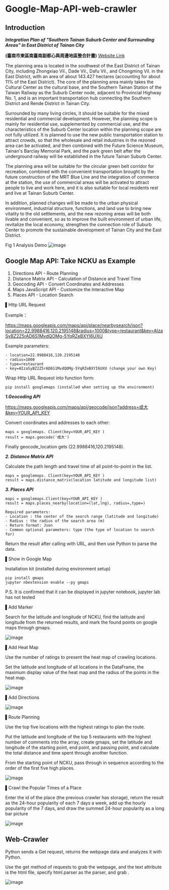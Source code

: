 # Google-Map-API-web-crawler

## Introduction

***Integration Plan of "Southern Tainan Suburb Center and Surrounding Areas" in East District of Tainan City***

**(臺南市東區南臺南副都心與周邊地區整合計畫)** [Website Link](https://www.behance.net/gallery/166339751/Integration-Plan-of-Southern-Tainan-Suburb-Center-Area)

The planning area is located in the southwest of the East District of Tainan City, including Zhongxiao Vil., Dade Vil., Dafu Vil., and Chongming Vil. in the East District, with an area of about 143.427 hectares (accounting for about 11% of the East District).
The core of the planning area mainly takes the Cultural Center as the cultural base, and the Southern Tainan Station of the Taiwan Railway as the Suburb Center node, adjacent to Provincial Highway No. 1, and is an important transportation hub connecting the Southern District and Rende District in Tainan City.

Surrounded by many living circles, it should be suitable for the mixed residential and commercial development. However, the planning scope is mainly for residential use, supplemented by commercial use, and the characteristics of the Suburb Center location within the planning scope are not fully utilized. It is planned to use the new public transportation station to attract crowds, so that the wholesale and retail industries in the rezoned area can be activated, and then combined with the Future Science Museum, Tainan's Barclay Memorial Park, and the park green belt after the underground railway will be established in the future Tainan Suburb Center.

The planning area will be suitable for the circular green belt corridor for recreation, combined with the convenient transportation brought by the future construction of the MRT Blue Line and the integration of commerce at the station, the use of commercial areas will be activated to attract people to live and work here, and it is also suitable for local residents rest and live at Tainan Suburb Center.

In addition, planned changes will be made to the urban physical environment, industrial structure, functions, and land use to bring new vitality to the old settlements, and the new rezoning areas will be both livable and convenient, so as to improve the built environment of urban life, revitalize the local economy, strengthen the connection role of Suburb Center to promote the sustainable development of Tainan City and the East District.

Fig 1 Analysis Demo
  ![image](Analysis_Demo.jpg)


## Google Map API: Take NCKU as Example

1. Directions API - Route Planning
2. Distance Matrix API - Calculation of Distance and Travel Time
3. Geocoding API - Convert Coordinates and Addresses
4. Maps JavaScript API - Customize the Interactive Map
5. Places API - Location Search

▌Http URL Request

Evample：

https://maps.googleapis.com/maps/api/place/nearbysearch/json?location=22.9988416,120.2195148&radius=1000&type=restaurant&key=AIzaSyBZ2Z5rAD6S1MvdQOMg-5YqRZeBXYI6UXU

Example parameters:

    - location=22.9988416,120.2195148
    - radius=1000
    - type=restaurant
    - key=AIzaSyBZ2Z5rAD6S1MvdQOMg-5YqRZeBXYI6UXU (change your own Key)
    
Wrap Http URL Request into function form:
    
    pip install googlemaps (installed when setting up the environment)

***1.Geocoding API***

https://maps.googleapis.com/maps/api/geocode/json?address=成大&key=YOUR_API_KEY
    
Convert coordinates and addresses to each other:

    maps = googlemaps. Client(key=YOUR_API_KEY )
    result = maps.geocode('成大')
    
Finally geocode_location gets (22.9988416,120.2195148).

***2. Distance Matrix API***

Calculate the path length and travel time of all point-to-point in the list.

    maps = googlemaps. Client(key=YOUR_API_KEY )
    result = maps.distance_matrix(location latitude and longitude list)

***3. Places API***

    maps = googlemaps.Client(key=YOUR_API_KEY )
    result = maps.places_nearby(location=(lat,lng), radius=,type=)
    
    Required parameters:
    - Location : the center of the search range (latitude and longitude)
    - Radius : the radius of the search area (m)
    - Return format: Json 
    - Common optional parameters: type (the type of location to search for)

  Return the result after calling with URL, and then use Python to parse the data.
  
▌Show in Google Map
  
  Installation kit (installed during environment setup)
  
    pip install gmaps
    jupyter nbextension enable --py gmaps

  P.S. It is confirmed that it can be displayed in jupyter notebook, jupyter lab has not tested
  
▌Add Marker

Search for the latitude and longitude of NCKU, find the latitude and longitude from the returned results, and mark the found points on google maps through gmaps.

![image](Add_Marker.png)
  
▌Add Heat Map

Use the number of ratings to present the heat map of crawling locations.

Set the latitude and longitude of all locations in the DataFrame, the maximum display value of the heat map and the radius of the points in the heat map.

![image](Add_Heat_Map.png)

▌Add Directions

![image](Add_Directions.png)

▌Route Planning

Use the top five locations with the highest ratings to plan the route.

Put the latitude and longitude of the top 5 restaurants with the highest number of comments into the array, create gmaps, set the latitude and longitude of the starting point, end point, and passing point, and calculate the total distance and time spent through another function. 

From the starting point of NCKU, pass through in sequence according to the order of the first five high places.

![image](Route_Planning.png)

▌Crawl the Popular Times of a Place

Enter the id of the place (the previous crawler has storage), return the result as the 24-hour popularity of each 7 days a week, add up the hourly popularity of the 7 days, and draw the summed 24-hour popularity as a long bar picture

![image](Popular_Times.png)


## Web-Crawler

Python sends a Get request, returns the webpage data and analyzes it with Python.

Use the get method of requests to grab the webpage, and the text attribute is the html file, specify html.parser as the parser, and grab <a></a>.

  ![image](Crawler.png)   
 
